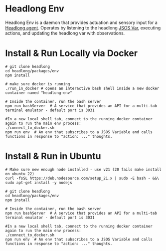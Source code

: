 # Headlong Env
Headlong Env is a daemon that provides actuation and sensory input for a [Headlong agent](https://github.com/andyk/headlong-vite). Operates by listening to the headlong [JSOS Var](https://github.com/andyk/jsos), executing actions, and updating the headlong var with observations.

# Install & Run Locally via Docker
```
# git clone headlong
cd headlong/packages/env
npm install

# make sure docker is running
./run_in_docker # opens an interactive bash shell inside a new docker container named "headlong-env"

# Inside the container, run the bash server
npm run bashServer  # A service that provides an API for a multi-tab terminal emulator - default port is 3031

#In a new local shell tab, connect to the running docker container again to run the main env process:
./connect_to_docker.sh
npm run env  # An env that subscribes to a JSOS Variable and calls functions in response to "action: ..." thoughts.
```

# Install & Run in Ubuntu
```
# Make sure new enough node installed - use v21 (20 fails make install on ubuntu 22)
curl -fsSL https://deb.nodesource.com/setup_21.x | sudo -E bash - &&\
sudo apt-get install -y nodejs

# git clone headlong
cd headlong/packages/env
npm install

# Inside the container, run the bash server
npm run bashServer  # A service that provides an API for a multi-tab terminal emulator - default port is 3031

#In a new local shell tab, connect to the running docker container again to run the main env process:
./connect_to_docker.sh
npm run env  # An env that subscribes to a JSOS Variable and calls functions in response to "action: ..." thoughts.
```
